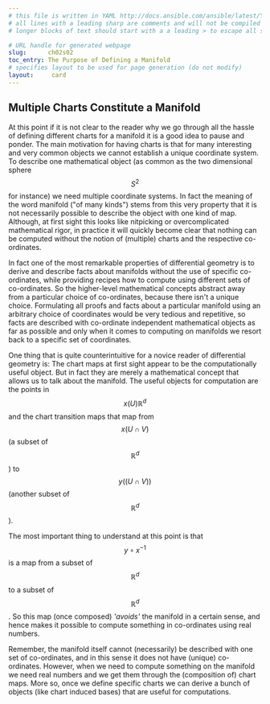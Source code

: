 ```yaml
---
# this file is written in YAML http://docs.ansible.com/ansible/latest/YAMLSyntax.html
# all lines with a leading sharp are comments and will not be compiled
# longer blocks of text should start with a a leading > to escape all special characters

# URL handle for generated webpage
slug:      ch02s02
toc_entry: The Purpose of Defining a Manifold
# specifies layout to be used for page generation (do not modify)
layout:     card
---
```


## Multiple Charts Constitute a Manifold

At this point if it is not clear to the reader why we go through all the hassle of defining different charts for a manifold it is a good idea to pause and ponder.
The main motivation for having charts is that for many interesting and very common objects we cannot establish a unique coordinate system. 
To describe one mathematical object (as common as the two dimensional sphere $$S^2$$ for instance) we need multiple coordinate systems. 
In fact the meaning of the word manifold ("of many kinds") stems from this very property that it is not necessarily possible to describe the object with one kind of map.
Although, at first sight this looks like nitpicking or overcomplicated mathematical rigor, 
in practice it will quickly become clear that nothing can be computed without the notion of (multiple) charts and the respective co-ordinates.

In fact one of the most remarkable properties of differential geometry
is to derive and describe facts about manifolds without the use of specific co-ordinates, 
while providing recipes how to compute using different sets of co-ordinates.
So the higher-level mathematical concepts abstract away from a particular choice of co-ordinates, because there isn't a unique choice. Formulating all proofs and facts about a particular manifold using an arbitrary choice of coordinates would be very tedious and repetitive, so facts are described with co-ordinate independent mathematical objects as far as possible and only when it comes to computing on manifolds we resort back to a specific set of coordinates.

One thing that is quite counterintuitive for a novice reader of differential geometry is:
The chart maps at first sight appear to be the computationally useful object. 
But in fact they are merely a mathematical concept that allows us to talk about the manifold. 
The useful objects for computation are the points in $$x(U) \mathbb R^d$$ and the chart transition maps 
that map from $$x(U\cap V)$$ (a subset of $$\mathbb R^d$$) to $$y((U\cap V))$$ (another subset of $$\mathbb R^d$$).

The most important thing to understand at this point is that 
$$y\circ x^{-1}$$ 
is a map from a subset of $$\mathbb R^d$$ to a subset of $$\mathbb R^d$$.
So this map (once composed) _'avoids'_ the manifold in a certain sense, 
and hence makes it possible to compute something in co-ordinates using real numbers.

Remember, the manifold itself cannot (necessarily) be described with one set of co-ordinates, 
and in this sense it does not have (unique) co-ordinates. 
However, when we need to compute something on the manifold we need real numbers and we get them through the 
(composition of) chart maps. More so, once we define specific charts we can derive a bunch of objects (like chart induced bases) that are useful for computations.
